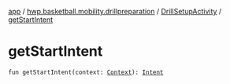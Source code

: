 [app](../../index.md) / [hwp.basketball.mobility.drillpreparation](../index.md) / [DrillSetupActivity](index.md) / [getStartIntent](.)

# getStartIntent

`fun getStartIntent(context: `[`Context`](https://developer.android.com/reference/android/content/Context.html)`): `[`Intent`](https://developer.android.com/reference/android/content/Intent.html)